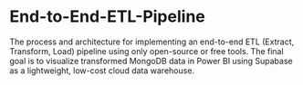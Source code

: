 # End-to-End-ETL-Pipeline
The process and architecture for implementing an end-to-end ETL (Extract, Transform, Load) pipeline using only open-source or free tools. The final goal is to visualize transformed MongoDB data in Power BI using Supabase as a lightweight, low-cost cloud data warehouse.
